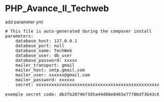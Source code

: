 # PHP_Avance_II_Techweb

add parameter yml 

<pre># This file is auto-generated during the composer install
parameters:
    database_host: 127.0.0.1
    database_port: null
    database_name: TechWeb
    database_user: db_user
    database_password: xxxxx
    mailer_transport: gmail
    mailer_host: smtp.gmail.com
    mailer_user: xxxxxx@gmail.com
    mailer_password: xxxxxx
    secret: xxxxxxxxxxxxxxxxxxxxxxxxxxxxxxxxxxxxxxxxxxxxxxxxx
    
exemple secret_code: db3fb20746f395a44d08e8465e7770bdf3b43c6d
</pre>
